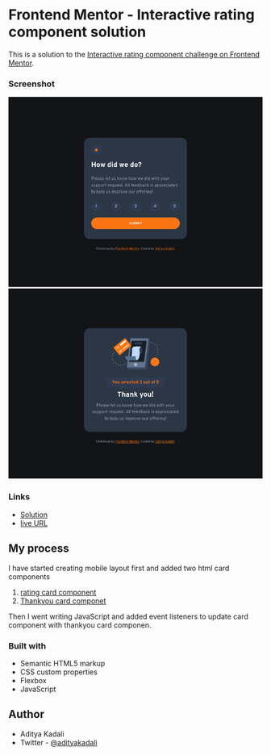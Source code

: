 # Frontend Mentor - Interactive rating component solution

This is a solution to the [Interactive rating component challenge on Frontend Mentor](https://www.frontendmentor.io/challenges/interactive-rating-component-koxpeBUmI).

### Screenshot
![rating-page](./screenshots/rating.png)
![thankyou](./screenshots/thankyou.png)


### Links

- [Solution](https://github.com/Adityakadali/Interactive-rating-component)
- [live URL](https://adityakadali.github.io/Interactive-rating-component/)

## My process

I have started creating mobile layout first and added two html card components
1. [rating card component](./index.html)
2. [Thankyou card componet](./thankyou.html)

Then I went writing JavaScript and added event listeners to update card component with thankyou card componen.

### Built with

- Semantic HTML5 markup
- CSS custom properties
- Flexbox
- JavaScript

## Author
- Aditya Kadali
- Twitter - [@adityakadali](https://www.twitter.com/adityakadali)
